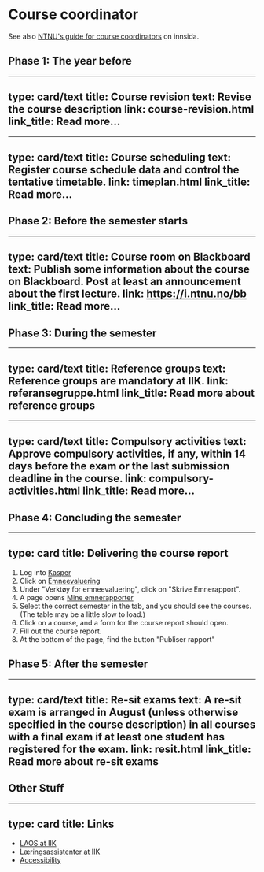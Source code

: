 
# Course coordinator


See also [NTNU's guide for course coordinators](https://innsida.ntnu.no/emneansvarlig) on innsida.

## Phase 1: The year before

---
type: card/text
title: Course revision
text: Revise the course description
link: course-revision.html
link_title: Read more…
---


---
type: card/text
title: Course scheduling
text: Register course schedule data and control the tentative timetable.
link: timeplan.html
link_title: Read more…
---


## Phase 2: Before the semester starts

---
type: card/text
title: Course room on Blackboard
text: Publish some information about the course on Blackboard. Post at least an announcement about the first lecture.
link: https://i.ntnu.no/bb
link_title: Read more…
---


## Phase 3: During the semester

---
type: card/text
title: Reference groups
text: Reference groups are mandatory at IIK.
link: referansegruppe.html
link_title: Read more about reference groups
---

---
type: card/text
title: Compulsory activities
text: Approve compulsory activities, if any, within 14 days before the exam or the last submission deadline in the course.
link: compulsory-activities.html
link_title: Read more…
---

## Phase 4: Concluding the semester

---
type: card
title: Delivering the course report
---
1. Log into [Kasper](https://studntnu.sharepoint.com/sites/studieplanlegging)
2. Click on [Emneevaluering](https://studntnu.sharepoint.com/sites/studieplanlegging/SitePages/Startside-emne.aspx)
3. Under "Verktøy for emneevaluering", click on "Skrive Emnerapport".
4. A page opens [Mine emnerapporter](https://studntnu.sharepoint.com/sites/studieplanlegging/SitePages/Mine-emnerapporter.aspx)
5. Select the correct semester in the tab, and you should see the courses. (The table may be a little slow to load.)
6. Click on a course, and a form for the course report should open. 
7. Fill out the course report. 
8. At the bottom of the page, find the button "Publiser rapport"


## Phase 5: After the semester

---
type: card/text
title: Re-sit exams
text: A re-sit exam is arranged in August (unless otherwise specified in the course description) in all courses with a final exam if at least one student has registered for the exam.
link: resit.html
link_title: Read more about re-sit exams
---


## Other Stuff

---
type: card
title: Links
---
* [LAOS at IIK](laos.html)
* [Læringsassistenter at IIK](læringsassistenter.html)
* [Accessibility](https://i.ntnu.no/wiki/-/wiki/Norsk/Forelese+for+studenter+med+funksjonsnedsettelse)





